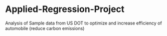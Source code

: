 # Applied-Regression-Project
 Analysis of Sample data from US DOT to optimize and increase efficiency of automobile (reduce carbon emissions)
